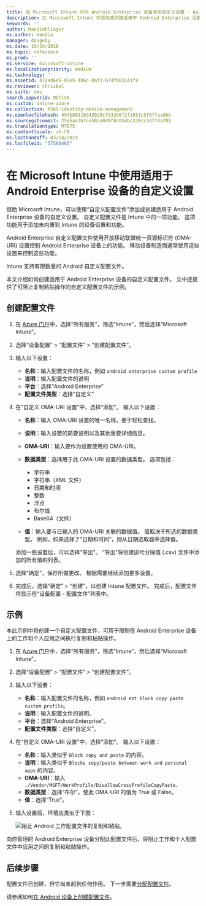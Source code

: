 ```yaml
---
title: 在 Microsoft Intune 中向 Android Enterprise 设备添加自定义设置 - Azure | Microsoft Docs
description: 在 Microsoft Intune 中添加或创建适用于 Android Enterprise 设备的自定义配置文件
keywords: ''
author: MandiOhlinger
ms.author: mandia
manager: dougeby
ms.date: 10/24/2018
ms.topic: reference
ms.prod: ''
ms.service: microsoft-intune
ms.localizationpriority: medium
ms.technology: ''
ms.assetid: 4724d6e5-05e5-496c-9af3-b74f083141f8
ms.reviewer: chrisbal
ms.suite: ems
search.appverid: MET150
ms.custom: intune-azure
ms.collection: M365-identity-device-management
ms.openlocfilehash: 494b8011b942026cf932b6f2f1851c5f0ffaadbb
ms.sourcegitcommit: 25e6aa3bfce58ce8d9f8c054bc338cc3dff4a78b
ms.translationtype: MTE75
ms.contentlocale: zh-CN
ms.lasthandoff: 03/14/2019
ms.locfileid: "57566465"
---
```

# <a name="use-custom-settings-for-android-enterprise-devices-in-microsoft-intune"></a>在 Microsoft Intune 中使用适用于 Android Enterprise 设备的自定义设置

借助 Microsoft Intune，可以使用“自定义配置文件”添加或创建适用于 Android Enterprise 设备的自定义设置。 自定义配置文件是 Intune 中的一项功能。 这项功能用于添加未内置到 Intune 的设备设置和功能。

Android Enterprise 自定义配置文件使用开放移动联盟统一资源标识符 (OMA-URI) 设置控制 Android Enterprise 设备上的功能。 移动设备制造商通常使用这些设置来控制这些功能。

Intune 支持有限数量的 Android 自定义配置文件。

本文介绍如何创建适用于 Android Enterprise 设备的自定义配置文件。 文中还提供了可阻止复制粘贴操作的自定义配置文件的示例。

## <a name="create-the-profile"></a>创建配置文件

1. 在 [Azure 门户](https://portal.azure.com)中，选择“所有服务”，筛选“Intune”，然后选择“Microsoft Intune”。
2. 选择“设备配置” > “配置文件” > “创建配置文件”。
3. 输入以下设置：

    - **名称**：输入配置文件的名称，例如 `android enterprise custom profile`
    - **说明**：输入配置文件的说明
    - **平台**：选择“Android Enterprise”
    - **配置文件类型**：选择“自定义”

4. 在“自定义 OMA-URI 设置”中，选择“添加”。 输入以下设置：

    - **名称**：输入 OMA-URI 设置的唯一名称，便于轻松查找。
    - **说明**：输入设置的简要说明以及其他重要详细信息。
    - **OMA-URI**：输入要作为设置使用的 OMA-URI。
    - **数据类型**：选择用于此 OMA-URI 设置的数据类型。 选项包括：

      - 字符串
      - 字符串（XML 文件）
      - 日期和时间
      - 整数
      - 浮点
      - 布尔值
      - Base64（文件）

    - **值**：输入要与已输入的 OMA-URI 关联的数据值。 值取决于所选的数据类型。 例如，如果选择了“日期和时间”，则从日期选取器中选择值。

    添加一些设置后，可以选择“导出”。 “导出”将创建逗号分隔值 (.csv) 文件中添加的所有值的列表。

5. 选择“确定”，保存所做更改。 根据需要继续添加更多设置。
6. 完成后，选择“确定” > “创建”，以创建 Intune 配置文件。 完成后，配置文件将显示在“设备配置 - 配置文件”列表中。

## <a name="example"></a>示例

本此示例中将创建一个自定义配置文件，可用于限制在 Android Enterprise 设备上的工作和个人应用之间执行复制和粘贴操作。

1. 在 [Azure 门户](https://portal.azure.com)中，选择“所有服务”，筛选“Intune”，然后选择“Microsoft Intune”。
2. 选择“设备配置” > “配置文件” > “创建配置文件”。
3. 输入以下设置：

    - **名称**：输入配置文件的名称，例如 `android ent block copy paste custom profile`。
    - **说明**：输入配置文件的说明。
    - **平台**：选择“Android Enterprise”。
    - **配置文件类型**：选择“自定义”。

4. 在“自定义 OMA-URI 设置”中，选择“添加”。 输入以下设置：

    - **名称**：输入类似于 `Block copy and paste` 的内容。
    - **说明**：输入类似于 `Blocks copy/paste between work and personal apps` 的内容。
    - **OMA-URI**：输入 `./Vendor/MSFT/WorkProfile/DisallowCrossProfileCopyPaste`.
    - **数据类型**：选择“布尔”，使此 OMA-URI 的值为 True 或 False。
    - **值**：选择“True”。

5. 输入设置后，环境应类似于下图：

    ![阻止 Android 工作配置文件的复制和粘贴。](./media/custom-policy-afw-copy-paste.png)

向你管理的 Android Enterprise 设备分配此配置文件后，将阻止工作和个人配置文件中应用之间的复制和粘贴操作。

## <a name="next-steps"></a>后续步骤

配置文件已创建，但它尚未起到任何作用。 下一步需要[分配配置文件](device-profile-assign.md)。

请参阅如何[在 Android 设备上创建配置文件](custom-settings-android.md)。
